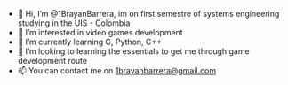 - 👋 Hi, I’m @1BrayanBarrera, im on first semestre of systems engineering studying in the UIS - Colombia
- 👀 I’m interested in video games development
- 🌱 I’m currently learning C, Python, C++
- 💞️ I’m looking to learning the essentials to get me through game development route
- 📫 You can contact me on 1brayanbarrera@gmail.com
